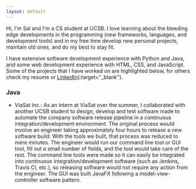 ```yaml
---
layout: default
---
```


Hi, I'm <span class="as-link">Sal</span> and I'm a CS student at UCSB. I love learning about the bleeding edge developments in the programming (new frameworks, languages, and development tools) and in my free time develop new personal projects, maintain old ones, and do my best to stay fit.

I have extensive software development experience with Python and Java, and some web development experience with HTML, CSS, and JavaScript. Some of the projects that I have worked on are highlighted below, for others check my resume or [LinkedIn](http://www.linkedin.com/in/salolivares/){:target="_blank"}. 

### Java
- <span class="as-link">ViaSat Inc.</span>: As an intern at ViaSat over the summer, I collaborated with another UCSB student to design, develop and test software made to automate the company software release pipeline in a continuous integration/development environment. The original process would involve an engineer taking approximately four hours to release a new software build. With the tools we built, that process was reduced to mere minutes. The engineer would run our command line tool or GUI tool, fill out a small number of fields, and the tool would take care of the rest. The command line tools were made so it can easily be integrated into continuous integration/development software (such as Jenkins, Travis CI, etc.), so releasing software would not require any action from the engineer. The GUI was built JavaFX following a model-view-controller software pattern.